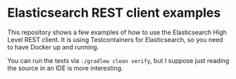 # Elasticsearch REST client examples

This repository shows a few examples of how to use the Elasticsearch High Level
REST client. It is using Testcontainers for Elasticsearch, so you need to have
Docker up and running.

You can run the tests via `./gradlew clean verify`, but I suppose just reading
the source in an IDE is more interesting.

